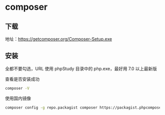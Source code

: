 # composer

## 下载

地址：<https://getcomposer.org/Composer-Setup.exe>

## 安装

全都不要勾选，URL 使用 phpStudy 目录中的 php.exe，最好用 7.0 以上最新版

查看是否安装成功

```bash
composer -V
```

使用国内镜像

```bash
composer config -g repo.packagist composer https://packagist.phpcomposer.com
```



